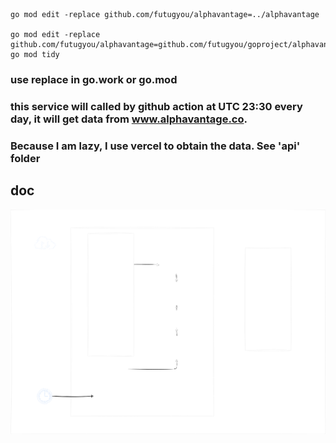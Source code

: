 ```shell
go mod edit -replace github.com/futugyou/alphavantage=../alphavantage

go mod edit -replace github.com/futugyou/alphavantage=github.com/futugyou/goproject/alphavantage@master
go mod tidy
```

### use replace in go.work or go.mod

### this service will called by github action at UTC 23:30 every day, it will get data from www.alphavantage.co.

### Because I am lazy, I use vercel to obtain the data. See 'api' folder

## doc

![1](./doc/images/arch.drawio.png)
